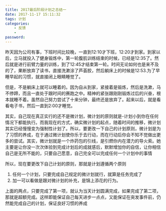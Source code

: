 ```yaml
---
title: 2017最后阶段计划之总结一
date: 2017-11-17 15:11:32
tags: 计划
categories:
    - 反馈
    - 
password: 
---
```


昨天因为公司有事，下班时间比较晚，一直到12:10才下班，12:20才到家。到家以后，立马就投入了健身锻炼中，第一轮腹肌训练结束的时候，已经是12:35了。然后就是进行前臂力量的训练，到了12:45才结束第一轮。时间无论如何也是来不及的了，果断放弃了读书，直接洗漱涂了芦荟胶，然后躺床上的时候是12:53.为了早睡早起的习惯，就直接闭上眼睛睡觉了。

但是，不是躺床上就可以睡着的。因为自从到家，紧接着是锻炼，然后是洗漱，马不停蹄，而且一直处于跟时间的赛跑之中。精神的紧张跟刚刚锻炼过后的兴奋，根本就睡不着。虽然自己努力尝试了十来分钟，最终还是放弃了。起来以后，就是看看电子书，然后一直到2:00才睡觉。

其实，自己现在真正实行的还不是微计划，微计划的原则就是-计划小到你在任何情况下都能执行。而我现在的方式，确实微计划的起点，随着时间的推移，微计划其实已经慢慢变为强制性计划了。所以，要更改一下自己的计划原则，微计划是为了习惯的养成，在于通过微计划使你乐于去行动，而在行动后你会不知不觉做出更多的尝试。其实，微计划就是一个炸药包的引线，是引燃你内在潜力的导火索。她主要是让你没一次次体验到完成计划后的成就感后，默默增加你的自信，让你相信自己是无所不能的，只要自己愿意，自己完全可以完成任何一个计划中的事情

所以，现在要更改下自己计划的原则，那就是计划遵循两个原则
1. 任何一个计划，只要完成自己规定的微计划就行，就算是任务完成了
2. 加一可以看做是跟对微计划的补充，是锦上添花的行为。

上面的两点，只要完成了第一项，就认为当天计划圆满完成，如果完成了第二项，那就是超额完成。这样即能保证自己每天进步一点点，又能保证在突发事件前，仍然能完成自己的计划，保证良好习惯的养成

